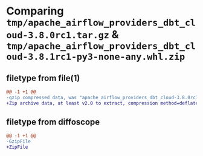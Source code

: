 # Comparing `tmp/apache_airflow_providers_dbt_cloud-3.8.0rc1.tar.gz` & `tmp/apache_airflow_providers_dbt_cloud-3.8.1rc1-py3-none-any.whl.zip`

## filetype from file(1)

```diff
@@ -1 +1 @@
-gzip compressed data, was "apache_airflow_providers_dbt_cloud-3.8.0rc1.tar", last modified: Tue Apr 30 11:23:43 2024, max compression
+Zip archive data, at least v2.0 to extract, compression method=deflate
```

## filetype from diffoscope

```diff
@@ -1 +1 @@
-GzipFile
+ZipFile
```

